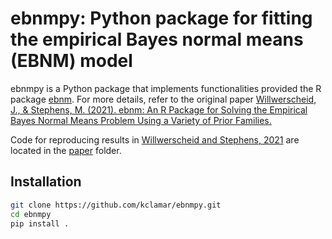 # ebnmpy: Python package for fitting the empirical Bayes normal means (EBNM) model
ebnmpy is a Python package that implements functionalities provided the R package [ebnm](https://github.com/stephenslab/ebnm).
For more details, refer to the original paper [Willwerscheid, J., & Stephens, M. (2021). ebnm: An R Package for Solving the Empirical Bayes Normal Means Problem Using a Variety of Prior Families.](https://arxiv.org/abs/2110.00152)

Code for reproducing results in [Willwerscheid and Stephens, 2021](https://arxiv.org/abs/2110.00152) are located in the [paper](https://github.com/kclamar/ebnmpy/tree/master/paper) folder.

## Installation

```bash
git clone https://github.com/kclamar/ebnmpy.git
cd ebnmpy
pip install .
```
